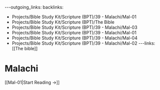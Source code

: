 ---outgoing_links:
backlinks:
  - Projects/Bible Study Kit/Scripture (BPT)/39 - Malachi/Mal-01
  - Projects/Bible Study Kit/Scripture (BPT)/The Bible
  - Projects/Bible Study Kit/Scripture (BPT)/39 - Malachi/Mal-03
  - Projects/Bible Study Kit/Scripture (BPT)/39 - Malachi/Mal-01
  - Projects/Bible Study Kit/Scripture (BPT)/39 - Malachi/Mal-04
  - Projects/Bible Study Kit/Scripture (BPT)/39 - Malachi/Mal-02
---links: [[The bible]]
# Malachi

[[Mal-01|Start Reading →]]
